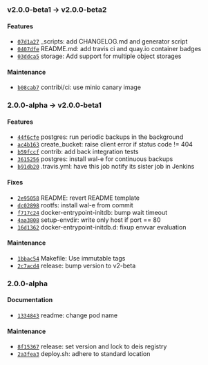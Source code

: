 ### v2.0.0-beta1 -> v2.0.0-beta2

#### Features

 - [`07d1a27`](https://github.com/deis/postgres/commit/07d1a271a8013c6943ad9a609d1f1dafa06330e7) _scripts: add CHANGELOG.md and generator script
 - [`0407dfe`](https://github.com/deis/postgres/commit/0407dfe07c5468aa61c573fdb21d435604862761) README.md: add travis ci and quay.io container badges
 - [`03ddca5`](https://github.com/deis/postgres/commit/03ddca5780c65fcdbd3c93f3bf8715751f425761) storage: Add support for multiple object storages

#### Maintenance

 - [`b08cab7`](https://github.com/deis/postgres/commit/b08cab75f84ab943281a1b646c9726e4957b7e71) contribi/ci: use minio canary image

### 2.0.0-alpha -> v2.0.0-beta1

#### Features

 - [`44f6cfe`](https://github.com/deis/postgres/commit/44f6cfe258c2438cf83635b4bef910119b7b8d99) postgres: run periodic backups in the background
 - [`ac4b163`](https://github.com/deis/postgres/commit/ac4b1639059e6b0fe02faa84b9e43531b7656476) create_bucket: raise client error if status code != 404
 - [`b59fccf`](https://github.com/deis/postgres/commit/b59fccf3880050c353da9e6b90e67d5bd96bdfef) contrib: add back integration tests
 - [`3615256`](https://github.com/deis/postgres/commit/3615256d8d86ab233253f59257e052863cfa0e7e) postgres: install wal-e for continuous backups
 - [`b91db20`](https://github.com/deis/postgres/commit/b91db20ec3cfbc25cce644526c949e082cd90cd8) .travis.yml: have this job notify its sister job in Jenkins

#### Fixes

 - [`2e95058`](https://github.com/deis/postgres/commit/2e95058318b9c395c134fac39420da166ad02c38) README: revert README template
 - [`dc02898`](https://github.com/deis/postgres/commit/dc02898ef3cc231f0cc4b125f367444a4ab9cab9) rootfs: install wal-e from commit
 - [`f717c24`](https://github.com/deis/postgres/commit/f717c24b28f5fc72dbf8e982d0dcb7e14ba4d0b2) docker-entrypoint-initdb: bump wait timeout
 - [`4aa3808`](https://github.com/deis/postgres/commit/4aa38080f0724244323c926d62fc75ecd7b7dc99) setup-envdir: write only host if port == 80
 - [`16d1362`](https://github.com/deis/postgres/commit/16d13629d72a512b9f99521de2064d5cf0f254b5) docker-entrypoint-initdb.d: fixup envvar evaluation

#### Maintenance

 - [`1bbac54`](https://github.com/deis/postgres/commit/1bbac546ed8682b62cedf0db99048e1b19d469be) Makefile: Use immutable tags
 - [`2c7acd4`](https://github.com/deis/postgres/commit/2c7acd425aae8427e98863b43e08ba2c7495639a) release: bump version to v2-beta

### 2.0.0-alpha

#### Documentation

 - [`1334843`](https://github.com/deis/postgres/commit/133484310c213a244f6c0d0759948d62de6bddab) readme: change pod name

#### Maintenance

 - [`8f15367`](https://github.com/deis/postgres/commit/8f153673bc4353241604bf442ad9a9fd4307856b) release: set version and lock to deis registry
 - [`2a3fea3`](https://github.com/deis/postgres/commit/2a3fea33624d43c7f432b103554f5b07f92b88c9) deploy.sh: adhere to standard location
